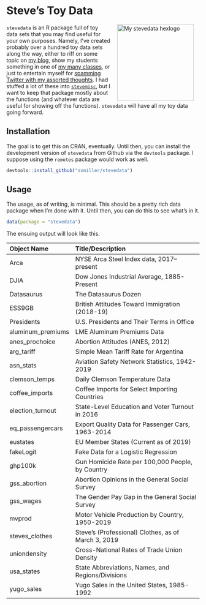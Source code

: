 
# Steve’s Toy Data

<img src="http://svmiller.com/images/stevedata-hexlogo.png" alt="My stevedata  hexlogo" align="right" width="200" style="padding: 0 15px; float: right;"/>

`stevedata` is an R package full of toy data sets that you may find
useful for your own purposes. Namely, I’ve created probably over a
hundred toy data sets along the way, either to riff on some topic on [my
blog](http://svmiller.com/blog), show my students something in one of
[my many classes](http://svmiller.com/teaching), or just to entertain
myself for [spamming Twitter with my assorted
thoughts](https://twitter.com/stevenvmiller). I had stuffed a lot of
these into [`stevemisc`](https://github.com/svmiller/stevemisc), but I
want to keep that package mostly about the functions (and whatever data
are useful for showing off the functions). `stevedata` will have all my
toy data going forward.

## Installation

The goal is to get this on CRAN, eventually. Until then, you can install
the development version of `stevedata` from Github via the `devtools`
package. I suppose using the `remotes` package would work as well.

``` r
devtools::install_github("svmiller/stevedata")
```

## Usage

The usage, as of writing, is minimal. This should be a pretty rich data
package when I’m done with it. Until then, you can do this to see what’s
in it.

``` r
data(package = "stevedata")
```

The ensuing output will look like this.

| **Object Name**    | **Title/Description**                               |
| :----------------- | :-------------------------------------------------- |
| Arca               | NYSE Arca Steel Index data, 2017–present            |
| DJIA               | Dow Jones Industrial Average, 1885-Present          |
| Datasaurus         | The Datasaurus Dozen                                |
| ESS9GB             | British Attitudes Toward Immigration (2018-19)      |
| Presidents         | U.S. Presidents and Their Terms in Office           |
| aluminum\_premiums | LME Aluminum Premiums Data                          |
| anes\_prochoice    | Abortion Attitudes (ANES, 2012)                     |
| arg\_tariff        | Simple Mean Tariff Rate for Argentina               |
| asn\_stats         | Aviation Safety Network Statistics, 1942-2019       |
| clemson\_temps     | Daily Clemson Temperature Data                      |
| coffee\_imports    | Coffee Imports for Select Importing Countries       |
| election\_turnout  | State-Level Education and Voter Turnout in 2016     |
| eq\_passengercars  | Export Quality Data for Passenger Cars, 1963-2014   |
| eustates           | EU Member States (Current as of 2019)               |
| fakeLogit          | Fake Data for a Logistic Regression                 |
| ghp100k            | Gun Homicide Rate per 100,000 People, by Country    |
| gss\_abortion      | Abortion Opinions in the General Social Survey      |
| gss\_wages         | The Gender Pay Gap in the General Social Survey     |
| mvprod             | Motor Vehicle Production by Country, 1950-2019      |
| steves\_clothes    | Steve’s (Professional) Clothes, as of March 3, 2019 |
| uniondensity       | Cross-National Rates of Trade Union Density         |
| usa\_states        | State Abbreviations, Names, and Regions/Divisions   |
| yugo\_sales        | Yugo Sales in the United States, 1985-1992          |
